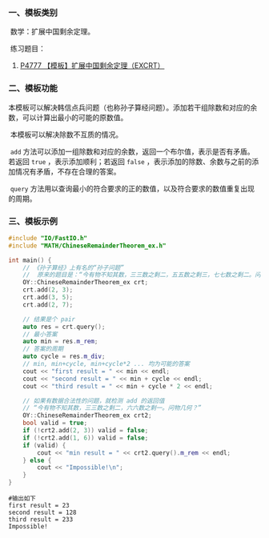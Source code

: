 ### 一、模板类别

​	数学：扩展中国剩余定理。

​	练习题目：

1. [P4777 【模板】扩展中国剩余定理（EXCRT）](https://www.luogu.com.cn/problem/P4777)

### 二、模板功能

​	本模板可以解决韩信点兵问题（也称孙子算经问题）。添加若干组除数和对应的余数，可以计算出最小的可能的原数值。

​	本模板可以解决除数不互质的情况。

​	 `add` 方法可以添加一组除数和对应的余数，返回一个布尔值，表示是否有矛盾。若返回 `true` ，表示添加顺利；若返回 `false` ，表示添加的除数、余数与之前的添加情况有矛盾，不存在合理的答案。

​	`query` 方法用以查询最小的符合要求的正的数值，以及符合要求的数值重复出现的周期。


### 三、模板示例

```c++
#include "IO/FastIO.h"
#include "MATH/ChineseRemainderTheorem_ex.h"

int main() {
    // 《孙子算经》上有名的“孙子问题”
    //  原来的题目是：“今有物不知其数，三三数之剩二，五五数之剩三，七七数之剩二。问物几何？”
    OY::ChineseRemainderTheorem_ex crt;
    crt.add(2, 3);
    crt.add(3, 5);
    crt.add(2, 7);

    // 结果是个 pair
    auto res = crt.query();
    // 最小答案
    auto min = res.m_rem;
    // 答案的周期
    auto cycle = res.m_div;
    // min, min+cycle, min+cycle*2 ... 均为可能的答案
    cout << "first result = " << min << endl;
    cout << "second result = " << min + cycle << endl;
    cout << "third result = " << min + cycle * 2 << endl;

    // 如果有数据合法性的问题，就检测 add 的返回值
    // “今有物不知其数，三三数之剩二，六六数之剩一。问物几何？”
    OY::ChineseRemainderTheorem_ex crt2;
    bool valid = true;
    if (!crt2.add(2, 3)) valid = false;
    if (!crt2.add(1, 6)) valid = false;
    if (valid) {
        cout << "min result = " << crt2.query().m_rem << endl;
    } else {
        cout << "Impossible!\n";
    }
}
```

```
#输出如下
first result = 23
second result = 128
third result = 233
Impossible!

```


